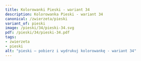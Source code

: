 ```yaml
---
title: Kolorowanki Pieski - wariant 34
description: Kolorowanka Pieski - wariant 34
canonical: /zwierzeta/pieski
variant_of: pieski
image: /pieski/34/pieski-34.svg
pdf: /pieski/34/pieski-34.pdf
tags:
- zwierzeta
- pieski
alt: "pieski – pobierz i wydrukuj kolorowankę - wariant 34"
---
```

